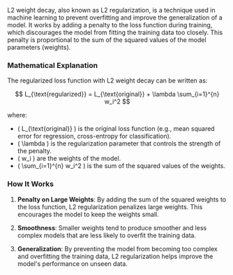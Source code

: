 L2 weight decay, also known as L2 regularization, is a technique used in machine learning to prevent overfitting and improve the generalization of a model. It works by adding a penalty to the loss function during training, which discourages the model from fitting the training data too closely. This penalty is proportional to the sum of the squared values of the model parameters (weights).

### Mathematical Explanation

The regularized loss function with L2 weight decay can be written as:

$$ L_{\text{regularized}} = L_{\text{original}} + \lambda \sum_{i=1}^{n} w_i^2 $$

where:
- \( L_{\text{original}} \) is the original loss function (e.g., mean squared error for regression, cross-entropy for classification).
- \( \lambda \) is the regularization parameter that controls the strength of the penalty.
- \( w_i \) are the weights of the model.
- \( \sum_{i=1}^{n} w_i^2 \) is the sum of the squared values of the weights.

### How It Works

1. **Penalty on Large Weights**: By adding the sum of the squared weights to the loss function, L2 regularization penalizes large weights. This encourages the model to keep the weights small.
   
2. **Smoothness**: Smaller weights tend to produce smoother and less complex models that are less likely to overfit the training data.

3. **Generalization**: By preventing the model from becoming too complex and overfitting the training data, L2 regularization helps improve the model's performance on unseen data.
